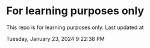 # For learning purposes only
This repo is for learning purposes only.
Last updated at

Tuesday, January 23, 2024 9:22:38 PM

